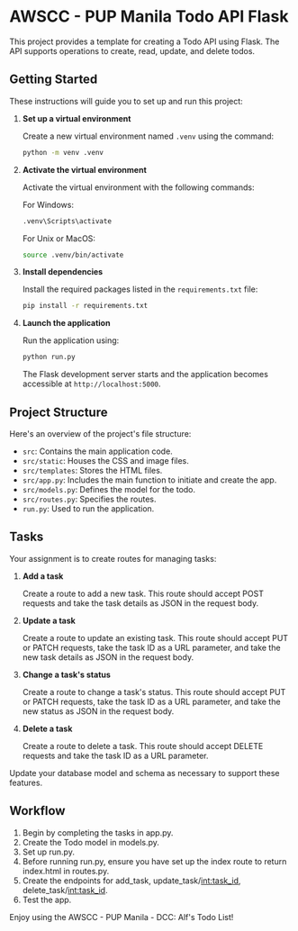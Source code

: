 # AWSCC - PUP Manila Todo API Flask

This project provides a template for creating a Todo API using Flask. The API supports operations to create, read, update, and delete todos.

## Getting Started

These instructions will guide you to set up and run this project:

1. **Set up a virtual environment**

    Create a new virtual environment named `.venv` using the command:

    ```bash
    python -m venv .venv
    ```

2. **Activate the virtual environment**

    Activate the virtual environment with the following commands:

    For Windows:

    ```bash
    .venv\Scripts\activate
    ```

    For Unix or MacOS:

    ```bash
    source .venv/bin/activate
    ```

3. **Install dependencies**

    Install the required packages listed in the `requirements.txt` file:

    ```bash
    pip install -r requirements.txt
    ```

4. **Launch the application**

    Run the application using:

    ```bash
    python run.py
    ```

    The Flask development server starts and the application becomes accessible at `http://localhost:5000`.

## Project Structure

Here's an overview of the project's file structure:

- `src`: Contains the main application code.
- `src/static`: Houses the CSS and image files.
- `src/templates`: Stores the HTML files.
- `src/app.py`: Includes the main function to initiate and create the app.
- `src/models.py`: Defines the model for the todo.
- `src/routes.py`: Specifies the routes.
- `run.py`: Used to run the application.

## Tasks

Your assignment is to create routes for managing tasks:

1. **Add a task**

    Create a route to add a new task. This route should accept POST requests and take the task details as JSON in the request body.

2. **Update a task**

    Create a route to update an existing task. This route should accept PUT or PATCH requests, take the task ID as a URL parameter, and take the new task details as JSON in the request body.

3. **Change a task's status**

    Create a route to change a task's status. This route should accept PUT or PATCH requests, take the task ID as a URL parameter, and take the new status as JSON in the request body.

4. **Delete a task**

    Create a route to delete a task. This route should accept DELETE requests and take the task ID as a URL parameter.

Update your database model and schema as necessary to support these features.

## Workflow 

1. Begin by completing the tasks in app.py.
2. Create the Todo model in models.py.
3. Set up run.py.
4. Before running run.py, ensure you have set up the index route to return index.html in routes.py.
5. Create the endpoints for add_task, update_task/<int:task_id>, delete_task/<int:task_id>.
6. Test the app.

Enjoy using the AWSCC - PUP Manila - DCC: Alf's Todo List!